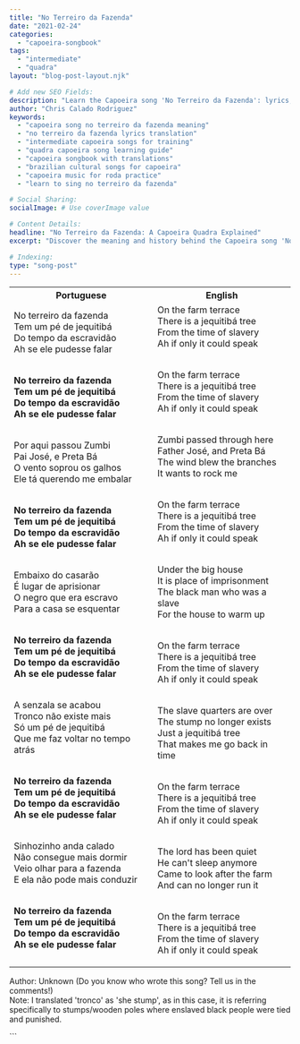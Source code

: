 ```yaml
---
title: "No Terreiro da Fazenda"
date: "2021-02-24"
categories:
  - "capoeira-songbook"
tags:
  - "intermediate"
  - "quadra"
layout: "blog-post-layout.njk"

# Add new SEO Fields:
description: "Learn the Capoeira song 'No Terreiro da Fazenda': lyrics, translation, and cultural context. Master this intermediate quadra today! "
author: "Chris Calado Rodriguez"
keywords:
  - "capoeira song no terreiro da fazenda meaning"
  - "no terreiro da fazenda lyrics translation"
  - "intermediate capoeira songs for training"
  - "quadra capoeira song learning guide"
  - "capoeira songbook with translations"
  - "brazilian cultural songs for capoeira"
  - "capoeira music for roda practice"
  - "learn to sing no terreiro da fazenda"

# Social Sharing:
socialImage: # Use coverImage value

# Content Details:
headline: "No Terreiro da Fazenda: A Capoeira Quadra Explained"
excerpt: "Discover the meaning and history behind the Capoeira song 'No Terreiro da Fazenda', perfect for intermediate players and rodas."

# Indexing:
type: "song-post"
---
```



<table class="capoeira-table">
    <tr class="header-row">
        <th>Portuguese</th>
        <th>English</th>
    </tr>
    <tr>
        <td>No terreiro da fazenda<br>
Tem um pé de jequitibá<br>
Do tempo da escravidão<br>
Ah se ele pudesse falar<br><br>

**No terreiro da fazenda<br>
Tem um pé de jequitibá<br>
Do tempo da escravidão<br>
Ah se ele pudesse falar**<br><br>

Por aqui passou Zumbi<br>
Pai José, e Preta Bá<br>
O vento soprou os galhos<br>
Ele tá querendo me embalar<br><br>

**No terreiro da fazenda<br>
Tem um pé de jequitibá<br>
Do tempo da escravidão<br>
Ah se ele pudesse falar**<br><br>

Embaixo do casarão<br>
É lugar de aprisionar<br>
O negro que era escravo<br>
Para a casa se esquentar<br><br>

**No terreiro da fazenda<br>
Tem um pé de jequitibá<br>
Do tempo da escravidão<br>
Ah se ele pudesse falar**<br><br>

A senzala se acabou<br>
Tronco não existe mais<br>
Só um pé de jequitibá<br>
Que me faz voltar no tempo atrás<br><br>

**No terreiro da fazenda<br>
Tem um pé de jequitibá<br>
Do tempo da escravidão<br>
Ah se ele pudesse falar**<br><br>

Sinhozinho anda calado<br>
Não consegue mais dormir<br>
Veio olhar para a fazenda<br>
E ela não pode mais conduzir<br><br>

**No terreiro da fazenda<br>
Tem um pé de jequitibá<br>
Do tempo da escravidão<br>
Ah se ele pudesse falar**</td>
        <td>On the farm terrace<br>
There is a jequitibá tree<br>
From the time of slavery<br>
Ah if only it could speak<br><br>

On the farm terrace<br>
There is a jequitibá tree<br>
From the time of slavery<br>
Ah if only it could speak<br><br>

Zumbi passed through here<br>
Father José, and Preta Bá<br>
The wind blew the branches<br>
It wants to rock me<br><br>

On the farm terrace<br>
There is a jequitibá tree<br>
From the time of slavery<br>
Ah if only it could speak<br><br>

Under the big house<br>
It is place of imprisonment<br>
The black man who was a slave<br>
For the house to warm up<br><br>

On the farm terrace<br>
There is a jequitibá tree<br>
From the time of slavery<br>
Ah if only it could speak<br><br>

The slave quarters are over<br>
The stump no longer exists<br>
Just a jequitibá tree<br>
That makes me go back in time<br><br>

On the farm terrace<br>
There is a jequitibá tree<br>
From the time of slavery<br>
Ah if only it could speak<br><br>

The lord has been quiet<br>
He can't sleep anymore<br>
Came to look after the farm<br>
And can no longer run it<br><br>

On the farm terrace<br>
There is a jequitibá tree<br>
From the time of slavery<br>
Ah if only it could speak</td>
    </tr>
</table>
<figcaption>

Author: Unknown (Do you know who wrote this song? Tell us in the comments!)<br>
Note: I translated 'tronco' as 'she stump', as in this case, it is referring specifically to stumps/wooden poles where enslaved black people were tied and punished.

</figcaption>
```